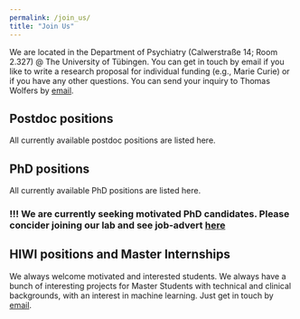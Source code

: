 ```yaml
---
permalink: /join_us/
title: "Join Us"
---
```


We are located in the Department of Psychiatry (Calwerstraße 14; Room 2.327) @ The University of Tübingen. You can get in touch by email if you like to write a research proposal for individual funding (e.g., Marie Curie) or if you have any other questions. You can send your inquiry to Thomas Wolfers by [email](mailto:dr.thomas.wolfers@gmail.com).

## Postdoc positions
All currently available postdoc positions are listed here.

## PhD positions
All currently available PhD positions are listed here.

### !!! We are currently seeking motivated PhD candidates. Please concider joining our lab and see job-advert [here]() ###

## HIWI positions and Master Internships
We always welcome motivated and interested students. We always have a bunch of interesting projects for Master Students with technical and clinical backgrounds, with an interest in machine learning. Just get in touch by [email](mailto:dr.thomas.wolfers@gmail.com).
